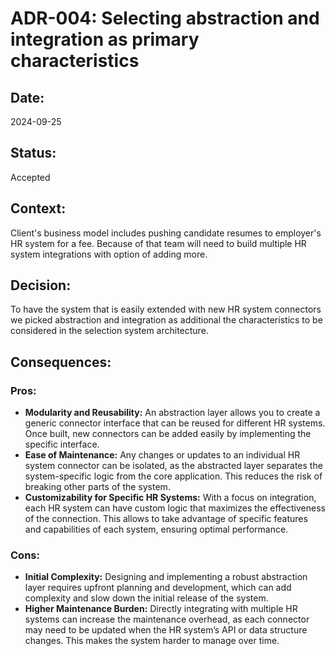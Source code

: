 # ADR-004: Selecting abstraction and integration as primary characteristics

## Date:
2024-09-25

## Status:
Accepted

## Context:
Client's business model includes pushing candidate resumes to employer's HR system for a fee. Because of that team will need to build multiple HR system integrations with option of adding more.

## Decision:
To have the system that is easily extended with new HR system connectors we picked abstraction and integration as additional the characteristics to be considered in the selection system architecture.

## Consequences:
### Pros:
- **Modularity and Reusability:** An abstraction layer allows you to create a generic connector interface that can be reused for different HR systems. Once built, new connectors can be added easily by implementing the specific interface.
- **Ease of Maintenance:** Any changes or updates to an individual HR system connector can be isolated, as the abstracted layer separates the system-specific logic from the core application. This reduces the risk of breaking other parts of the system.
- **Customizability for Specific HR Systems:** With a focus on integration, each HR system can have custom logic that maximizes the effectiveness of the connection. This allows to take advantage of specific features and capabilities of each system, ensuring optimal performance.

### Cons:
- **Initial Complexity:** Designing and implementing a robust abstraction layer requires upfront planning and development, which can add complexity and slow down the initial release of the system.
- **Higher Maintenance Burden:** Directly integrating with multiple HR systems can increase the maintenance overhead, as each connector may need to be updated when the HR system’s API or data structure changes. This makes the system harder to manage over time.
